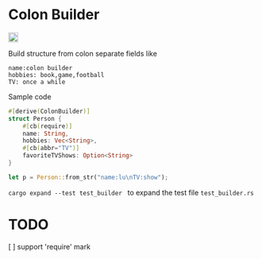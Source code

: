 
# Colon Builder

[<img alt="build status" src="https://img.shields.io/github/actions/workflow/status/dtolnay/ColonBuilder/ci.yml?branch=master&style=for-the-badge" height="20">](https://github.com/Celthi/ColonBuilder.git/actions?query=branch%3Amaster)

Build structure from colon separate fields like
```
name:colon builder
hobbies: book,game,football
TV: once a while
```
Sample code
```rust
#[derive(ColonBuilder)]
struct Person {
    #[cb(require)]
    name: String,
    hobbies: Vec<String>,
    #[cb(abbr="TV")]
    favoriteTVShows: Option<String>
}

let p = Person::from_str("name:lu\nTV:show");

```


`cargo expand --test test_builder ` to expand the test file `test_builder.rs`


# TODO
[ ] support 'require' mark
